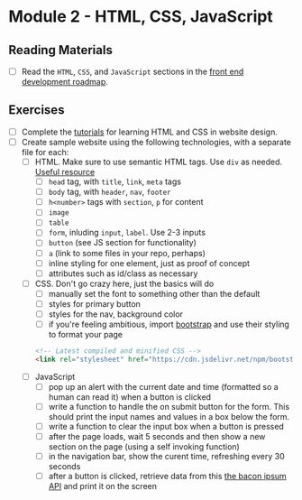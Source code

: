 # Module 2 - HTML, CSS, JavaScript

## Reading Materials

- [ ] Read the `HTML`, `CSS`, and `JavaScript` sections in the [front end development roadmap](https://roadmap.sh/frontend).


## Exercises

- [ ]  Complete the [tutorials](https://www.internetingishard.com/html-and-css/) for learning HTML and CSS in website design.
- [ ] Create sample website using the following technologies, with a separate file for each:
  - [ ] HTML. Make sure to use semantic HTML tags. Use `div` as needed. [Useful resource](https://html5example.com/)
    - [ ] `head` tag, with `title`, `link`, `meta` tags
    - [ ] `body` tag, with `header`, `nav`, `footer`
    - [ ] `h<number>` tags with `section`, `p` for content
    - [ ] `image`
    - [ ] `table`
    - [ ] `form`, inluding `input`, `label`. Use 2-3 inputs
    - [ ] `button` (see JS section for functionality)
    - [ ] `a` (link to some files in your repo, perhaps)
    - [ ] inline styling for one element, just as proof of concept
    - [ ] attributes such as id/class as necessary
  - [ ] CSS. Don't go crazy here, just the basics will do
    - [ ] manually set the font to something other than the default
    - [ ] styles for primary button
    - [ ] styles for the nav, background color
    - [ ] if you're feeling ambitious, import [bootstrap](https://getbootstrap.com/docs/3.3/getting-started/#download-cdn) and use their styling to format your page
    ```html
    <!-- Latest compiled and minified CSS -->
    <link rel="stylesheet" href="https://cdn.jsdelivr.net/npm/bootstrap@3.3.7/dist/css/bootstrap.min.css" integrity="sha384-BVYiiSIFeK1dGmJRAkycuHAHRg32OmUcww7on3RYdg4Va+PmSTsz/K68vbdEjh4u" crossorigin="anonymous">
    ```
  - [ ] JavaScript
    - [ ] pop up an alert with the current date and time (formatted so a human can read it) when a button is clicked
    - [ ] write a function to handle the on submit button for the form. This should print the input names and values in a box below the form.
    - [ ] write a function to clear the input box when a button is pressed
    - [ ] after the page loads, wait 5 seconds and then show a new section on the page (using a self invoking function)
    - [ ] in the navigation bar, show the curent time, refreshing every 30 seconds
    - [ ] after a button is clicked, retrieve data from this [the bacon ipsum API](https://baconipsum.com/json-api/) and print it on the screen
